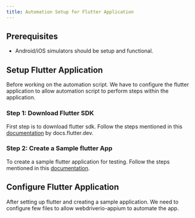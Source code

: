 ```yaml
---
title: Automation Setup for Flutter Application
---
```


## Prerequisites
- Android/iOS simulators should be setup and functional.

## Setup Flutter Application
Before working on the automation script. We have to configure the flutter application to allow automation script to perform steps within the application.

### Step 1: Download Flutter SDK
First step is to download flutter sdk. Follow the steps mentioned in this [documentation](https://docs.flutter.dev/get-started/install) by docs.flutter.dev.

### Step 2: Create a Sample flutter App
To create a sample flutter application for testing. Follow the steps mentioned in this [documentation](https://docs.flutter.dev/get-started/test-drive).

## Configure Flutter Application
After setting up flutter and creating a sample application. We need to configure few files to allow webdriverio-appium to automate the app.

